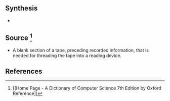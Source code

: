 ## Synthesis
- 
## Source [^1]
- A blank section of a tape, preceding recorded information, that is needed for threading the tape into a reading device.
## References

[^1]: [[Home Page - A Dictionary of Computer Science 7th Edition by Oxford Reference]]